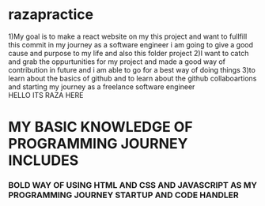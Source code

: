 # razapractice
1)My goal is to make a react website on my this project and want to fullfill this commit in my journey as a software engineer i am going to give a good cause and purpose to my life and also this folder project
2)I want to catch and grab the oppurtunities for my project and made a good way of contribution in future and i am able to go for a best way of doing things 
3)to learn about the basics of github and to learn about the github collaboartions and starting my journey as a freelance software engineer
<br>HELLO ITS RAZA HERE <BR>
<H1>MY BASIC KNOWLEDGE OF PROGRAMMING JOURNEY INCLUDES </H1>
<H3>BOLD WAY OF USING HTML AND CSS AND JAVASCRIPT AS MY PROGRAMMING JOURNEY STARTUP AND CODE HANDLER </H3>
